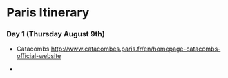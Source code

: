 # Paris Itinerary

### Day 1 (Thursday August 9th)

* Catacombs 
http://www.catacombes.paris.fr/en/homepage-catacombs-official-website

* 
